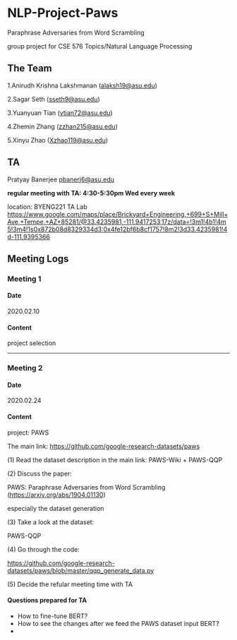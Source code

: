 # NLP-Project-Paws

Paraphrase Adversaries from Word Scrambling

group project for CSE 576 Topics/Natural Language Processing


## The Team

1.Anirudh Krishna Lakshmanan (alaksh19@asu.edu)

2.Sagar Seth (sseth9@asu.edu)

3.Yuanyuan Tian (ytian72@asu.edu)

4.Zhemin Zhang (zzhan215@asu.edu)

5.Xinyu Zhao (Xzhao119@asu.edu)



## TA

Pratyay Banerjee <pbanerj6@asu.edu>

<b>regular meeting with TA: 4:30-5:30pm Wed every week </b>

location: BYENG221 TA Lab   https://www.google.com/maps/place/Brickyard+Engineering,+699+S+Mill+Ave,+Tempe,+AZ+85281/@33.4235981,-111.9417253,17z/data=!3m1!4b1!4m5!3m4!1s0x872b08d8329334d3:0x4fe12bf6b8cf1757!8m2!3d33.4235981!4d-111.9395366



## Meeting Logs


### Meeting 1

#### Date
2020.02.10

#### Content
project selection

------
### Meeting 2
#### Date 
2020.02.24

#### Content
project: PAWS

The main link: https://github.com/google-research-datasets/paws

(1) Read the dataset description in the main link: PAWS-Wiki + PAWS-QQP

(2) Discuss the paper:  

PAWS: Paraphrase Adversaries from Word Scrambling (https://arxiv.org/abs/1904.01130)

especially the dataset generation

(3) Take a look at the dataset:  

PAWS-QQP

(4) Go through the code:  

https://github.com/google-research-datasets/paws/blob/master/qqp_generate_data.py

(5) Decide the refular meeting time with TA

#### Questions prepared for TA

* How to fine-tune BERT? 
* How to see the changes after we feed the PAWS dataset input BERT?
* 
